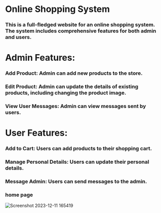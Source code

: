 # Online Shopping System

### This is a full-fledged website for an online shopping system. The system includes comprehensive features for both admin and users.

# Admin Features:
### Add Product: Admin can add new products to the store.
### Edit Product: Admin can update the details of existing products, including changing the product image.
### View User Messages: Admin can view messages sent by users.
# User Features:
### Add to Cart: Users can add products to their shopping cart.
### Manage Personal Details: Users can update their personal details.
### Message Admin: Users can send messages to the admin.


### home page
![Screenshot 2023-12-11 165419](https://github.com/Divy2003/ecommarce_web/assets/101808420/00d23d75-79cd-4f58-b769-86d8c641599a)
